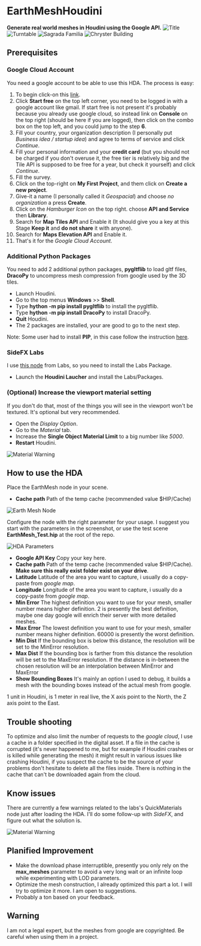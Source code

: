 # EarthMeshHoudini
**Generate real world meshes in Houdini using the Google API.**
![Title](https://github.com/xjorma/EarthMeshHoudini/blob/main/Image/RushMoreHoudini.png)
![Turntable](https://github.com/xjorma/EarthMeshHoudini/blob/main/Image/StadeOlympiqueTurningTable30.gif)
![Sagrada Familia](https://github.com/xjorma/EarthMeshHoudini/blob/main/Image/Sagrada.png)
![Chryster Building](https://github.com/xjorma/EarthMeshHoudini/blob/main/Image/Chrysler.png)
## Prerequisites

### Google Cloud Account
You need a google account to be able to use this HDA. The process is easy:
1. To begin click-on this [link](https://cloud.google.com/gcp).
2. Click **Start free** on the top left corner, you need to be logged in with a google account like gmail. If start free is not present it's probably because you already use google cloud, so instead link on **Console** on the top right (should be here if you are logged), then click on the combo box on the top left, and you could jump to the step **6**.
3. Fill your country, your organization description (I personally put _Business idea / startup idea_) and agree to terms of service and click _Continue_.
4. Fill your personal information and your **credit card** (but you should not be charged if you don't overuse it, the free tier is relatively big and the Tile API is supposed to be free for a year, but check it yourself) and click _Continue_.
5. Fill the survey.
6. Click on the top-right on **My First Project**, and them click on **Create a new project**.
7. Give-it a name (I personally called it _Geospacial_) and choose _no organization_ a press **Create**.
8. Click on the _Hamburger Icon_ on the top right. choose **API and Service** then **Library**.
9. Search for **Map Tiles API** and Enable it (It should give you a key at this Stage **Keep it** and **do not share** it with anyone).
10. Search for **Maps Elevation API** and Enable it.
11. That's it for the *Google Cloud Account*.

### Additional Python Packages
You need to add 2 additional python packages, **pygltflib** to load gltf files, **DracoPy** to uncompress mesh compression from google used by the 3D tiles.
- Launch Houdini.
- Go to the top menus **Windows** >> **Shell**.
- Type **hython -m pip install pygltflib** to install the pygltflib.
- Type **hython -m pip install DracoPy** to install DracoPy.
- **Quit** Houdini.
- The 2 packages are installed, your are good to go to the next step.

Note: Some user had to install **PIP**, in this case follow the instruction [here](http://wordpress.discretization.de/houdini/home/advanced-2/installing-and-using-scipy-in-houdini/).

### SideFX Labs
I use [this node](https://www.sidefx.com/docs/houdini/nodes/sop/labs--quickmaterial-2.0.html) from Labs, so you need to install the Labs Package.
- Launch the **Houdini Laucher** and install the Labs/Packages.

### (Optional) Increase the viewport material setting
If you don't do that, most of the things you will see in the viewport won't be textured. It's optional but very recommended.
- Open the _Display Option_.
- Go to the _Material_ tab.
- Increase the **Single Object Material Limit** to a big number like _5000_.
- **Restart** Houdini.

![Material Warning](https://github.com/xjorma/EarthMeshHoudini/blob/main/Image/Material%20Limit.png)

## How to use the HDA
Place the EarthMesh node in your scene.

- **Cache path** Path of the temp cache (recommended value $HIP/Cache)

![Earth Mesh Node](https://github.com/xjorma/EarthMeshHoudini/blob/main/Image/EarthMeshNode.png)

Configure the node with the right parameter for your usage. I suggest you start with the parameters in the screenshot, or use the test scene **EarthMesh_Test.hip** at the root of the repo.

![HDA Parameters](https://github.com/xjorma/EarthMeshHoudini/blob/main/Image/HDA_Parameters.png)

- **Google API Key** Copy your key here.
- **Cache path** Path of the temp cache (recommended value $HIP/Cache). **Make sure this really exist folder exist on your drive**.
- **Latitude** Latitude of the area you want to capture, i usually do a copy-paste from _google map_.
- **Longitude** Longitude of the area you want to capture, i usually do a copy-paste from _google map_.
- **Min Error** The highest definition you want to use for your mesh, smaller number means higher definition. 2 is presently the best definition, maybe one day google will enrich their server with more detailed meshes.
- **Max Error** The lowest definition you want to use for your mesh, smaller number means higher definition. 60000 is presently the worst definition.
- **Min Dist** If the bounding box is below this distance, the resolution will be set to the MinError resolution. 
- **Max Dist** If the bounding box is farther from this distance the resolution will be set to the MaxError resolution. If the distance is in-between the chosen resolution will be an interpolation between MinError and MaxError 
- **Show Bounding Boxes** It's mainly an option I used to debug, it builds a mesh with the bounding boxes instead of the actual mesh from google.

1 unit in Houdini, is 1 meter in real live, the X axis point to the North, the Z axis point to the East.

## Trouble shooting
To optimize and also limit the number of requests to the _google cloud_, I use a cache in a folder specified in the digital asset. If a file in the cache is corrupted (it's never happened to me, but for example if Houdini crashes or is killed while generating the mesh) it might result in various issues like crashing Houdini, if you suspect the cache to be the source of your problems don't hesitate to delete all the files inside. There is nothing in the cache that can't be downloaded again from the cloud.

## Know issues 
There are currently a few warnings related to the labs's QuickMaterials node just after loading the HDA. I'll do some follow-up with _SideFX_, and figure out what the solution is.

![Material Warning](https://github.com/xjorma/EarthMeshHoudini/blob/main/Image/Material_Warning.png)

## Planified Improvement
- Make the download phase interruptible, presently you only rely on the **max_meshes** parameter to avoid a very long wait or an infinite loop while experimenting with LOD parameters.
- Optimize the mesh construction, I already optimized this part a lot. I will try to optimize it more. I am open to suggestions.
- Probably a ton based on your feedback.

## Warning
I am not a legal expert, but the meshes from google are copyrighted. Be careful when using them in a project.
